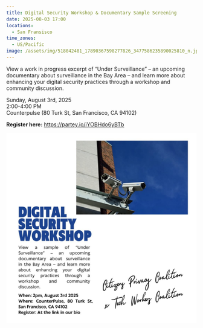 ```yaml
---
title: Digital Security Workshop & Documentary Sample Screening
date: 2025-08-03 17:00
locations:
  - San Fransisco
time_zones:
  - US/Pacific
image: /assets/img/518042481_17890367598277826_3477586235890025810_n.jpg
---
```

View a work in progress excerpt of “Under Surveillance” – an upcoming documentary about surveillance in the Bay Area – and learn more about enhancing your digital security practices through a workshop and community discussion.

Sunday, August 3rd, 2025\
2:00-4:00 PM\
Counterpulse (80 Turk St, San Francisco, CA 94102)

**Register here:** <https://partey.io/iYOBHdo6yBTb>

![](/assets/img/518042481_17890367598277826_3477586235890025810_n.jpg)
